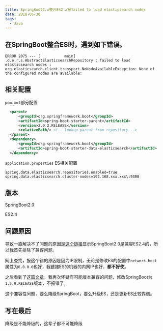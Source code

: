 ```yaml
---
title: SpringBoot2.x整合ES2.x报failed to load elasticsearch nodes
date: 2018-06-30
tags:
  - Java
---
```



## 在SpringBoot整合ES时，遇到如下错误。

 ```
 ERROR 2075 --- [           main] .d.e.r.s.AbstractElasticsearchRepository : failed to load elasticsearch nodes : org.elasticsearch.client.transport.NoNodeAvailableException: None of the configured nodes are available:
```

## 相关配置

`pom.xml`部分配置

 ```xml
   <parent>
       <groupId>org.springframework.boot</groupId>
       <artifactId>spring-boot-starter-parent</artifactId>
       <version>2.0.2.RELEASE</version>
       <relativePath/> <!-- lookup parent from repository -->
   </parent>
   <dependency>
       <groupId>org.springframework.boot</groupId>
       <artifactId>spring-boot-starter-data-elasticsearch</artifactId>
   </dependency>
```

`application.properties` ES相关配置

 ```
 spring.data.elasticsearch.repositories.enabled=true
 spring.data.elasticsearch.cluster-nodes=192.168.xxx.xxx\:9300
```

## 版本

SpringBoot2.0

ES2.4

## 问题原因

导致一直解决不了问题的原因是[这个链接](https://github.com/spring-projects/spring-data-elasticsearch/wiki/Spring-Data-Elasticsearch---Spring-Boot---version-matrix)显示SpringBoot2.0是兼容ES2.4的，所以我首先排除了兼容问题。

网上查找，报这个错的原因是因为IP限制，无论是修改ES的配置中`network.host`属性为`0.0.0.0`也好，我链接ES的机器的内网IP也好，**都不好使**。

之后看到了[这篇文章](https://blog.csdn.net/lusyoe/article/details/80107865)，我再次怀疑有可能版本兼容的问题，修改SpringBoot为`1.5.9.RELEASE`版本，不报错了。

这个兼容性问题，要么降级SpringBoot，要么升级ES，还是更新ES比较靠谱。

## 写在最后

降级是不能降级的，这辈子都不可能降级
